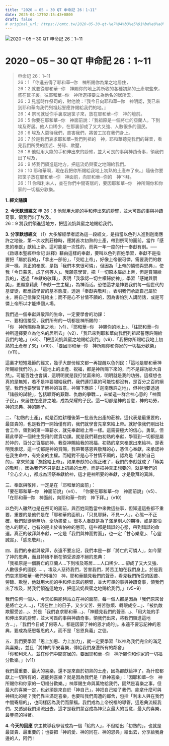 ```yaml
---
title: "2020 – 05 – 30 QT 申命記 26：1~11"
date: 2025-04-12T02:15:43+0800
draft: false
# original_url: https://cmtc.tw/2020-05-30-qt-%e7%94%b3%e5%91%bd%e8%a8%98-26%ef%bc%9a111
---
```


![2020 – 05 – 30 QT 申命記 26：1\~11](/images/qt.jpg   "2020 – 05 – 30 QT 申命記 26：1\~11")

# 2020 – 05 – 30 QT 申命記 26：1\~11

> 申命記 26：1\~11  
> 26：1 「你進去得了耶和華─你　神所賜你為業之地居住，  
> 26：2 就要從耶和華─你　神賜你的地上將所收的各種初熟的土產取些來，盛在筐子裏，往耶和華─你　神所選擇要立為他名的居所去，  
> 26：3 見當時作祭司的，對他說：『我今日向耶和華─你　神明認，我已來到耶和華向我們列祖起誓應許賜給我們的地。』  
> 26：4 祭司就從你手裏取過筐子來，放在耶和華─你　神的壇前。  
> 26：5 你要在耶和華─你　神面前說：『我祖原是一個將亡的亞蘭人，下到埃及寄居。他人口稀少，在那裏卻成了又大又強、人數很多的國民。  
> 26：6 埃及人惡待我們，苦害我們，將苦工加在我們身上。  
> 26：7 於是我們哀求耶和華─我們列祖的　神，耶和華聽見我們的聲音，看見我們所受的困苦、勞碌、欺壓，  
> 26：8 他就用大能的手和伸出來的膀臂，並大可畏的事與神蹟奇事，領我們出了埃及，  
> 26：9 將我們領進這地方，把這流奶與蜜之地賜給我們。  
> 26：10 耶和華啊，現在我把你所賜給我地上初熟的土產奉了來。』隨後你要把筐子放在耶和華─你　神面前，向耶和華─你的　神下拜。  
> 26：11 你和利未人，並在你們中間寄居的，要因耶和華─你　神所賜你和你家的一切福分歡樂。

**1. 經文誦讀**

**2.  今天默想經文**
申 26：8 他就用大能的手和伸出來的膀臂，並大可畏的事與神蹟奇事，領我們出了埃及。  
26：9 將我們領進這地方，把這流奶與蜜之地賜給我們。

**3. 分享默想經文**
（1）大多解經學者認為這一段經文，是指當以色列人進到迦南應許之地後，第一次收割莊稼時，應將首次初熟的土產，帶到祭司的面前，當作「感恩的奉獻」獻給上帝。這可能是一次性的，而與一年一度的什一奉獻有別。──《啟導本聖經申命記 註釋》藉由這樣的奉獻，要叫以色列百姓學習，奉獻不是指要把「屬於我的」，「拿出一部份」，「交給上帝」，好像上帝很可憐，需要我們的救濟一樣。真正的奉獻，是指「我們本來很可憐」，但因為「上帝的憐憫與恩典」，使我「今日蒙恩，成了何等人」。我願意學習，把「一切原本屬於上帝，但是賞賜給我的」，透過「奉獻的敬拜」，表明「我承認一切主權歸於神」，學習「感謝與讚美」，更願意藉此「奉獻一生主權」，為神而活。恐怕這才是神要我們每一個世代的基督徒，都應該學習的基本態度，透過「奉獻與敬拜」，表明我們承認自己屬於主，將自己信靠交託給主；而不是心不甘情不願的，因為害怕別人講閒話，或是可憐上帝所以才能捧個人場。

我們過一個奉獻與敬拜的生命，一定要學會的功課：  
一、要相信接受，我們所有的一切都是神所賜的：  
「你　神所賜你為業之地」（v1）、「耶和華─你　神賜你的地上」、「往耶和華─你　神所選擇要立為他名的居所去」（v2）、「我已來到耶和華向我們列祖起誓應許賜給我們的地。」（v3）、「把這流奶與蜜之地賜給我們」（v9）、「我把你所賜給我地上初熟的土產奉了來」（v10）、「要因耶和華─你　神所賜你和你家的一切福分歡樂」（v11）。

這裏才短短幾節的經文，幾乎大部份經文都一再提醒以色列民：「這地是耶和華神所賜給我們的。」、「這地上的出產、祝福，都是神所賜下來的，而不是歸功給大自然」。可能百姓也會講，這明明就是我打仗贏來的，明明就是我的功勞。這樣想也真的是無知，若不是神要賜給我們，我們連打贏的可能性都沒有，是百分之百的絕望。我們也要學習了解神的旨意，神賜下應許：「迦南應許之地」，但神也要透過「諸般的試驗」，包括曠野的艱難、仇敵的爭戰…，來塑造一群合神心意的「神國子民」，來居住在應許之地，成為榮耀的子民。這一切都是神的旨意，神的功勞，神的恩典、神的賜予。

二、「初熟的土產」，就是百姓耕種後第一批首先出產的莊稼。這代表是最重要的，最寶貴的，也是我們一開始僅有的，我們就學會先拿來給上帝。就好像我們剛出社會工作，領到的第一筆薪水，就先奉獻給上帝一樣。這需要極大的信心，勇氣，但藉此學習一個終生受用的寶貴功課。就是我們藉由初熟的奉獻，學習到一切都是屬於神的，百分之百屬於神，我從神賜給我的祝福，初熟的拿來奉獻出來給神。是表明我承認，這一切都是神的賞賜，我帶著感恩與敬拜的心，憑信心奉獻，來承認神在我生命中，有完全的主權。而絕對不是心不甘情不願的，認為是「屬於自己的」，拿來勉強「施捨給上帝」。如果奉獻的心態正確了，我們的奉獻就成了「極美的敬拜」，因為我們不只是獻上初熟的土產，而是把神真正想要的，就是我們的「全心全人」，都成為活祭奉獻給神，這才是神所要的奉獻，才是敬拜的真諦。

三、奉獻與敬拜，一定是在「耶和華的面前」：  
「要在耶和華─你　神面前說」（v4）、 「你要在耶和華─你　神面前說」（v5）、「在耶和華─你　神面前，向耶和華─你的　神下拜。」（v10）

以色列人雖然也是在祭司的面前，與百姓同胞當中來做這些事，但知道這些都不重要，重要的是他們是在「耶和華的面前」，「只見耶穌，不見一人」。心態一不正確，我們就徒勞無功，全功盡棄」。很多人奉獻是為了滿足別人的期待，或是害怕他人的眼光，也有的是出於害怕神的懲罰，這些都是錯誤的心態，帶到錯誤的命運。真正的敬拜與奉獻，一定是「我們與神面對面」，也一定「甘心樂意」、「心靈誠實」、「感恩敬拜」。

四、我們的奉獻與敬拜，永遠不要忘記，我們本是一群「將亡的可憐人」，如今蒙了神的恩典，而且持續不斷在領受源源不絕的恩典：  
「我祖原是一個將亡的亞蘭人…下到埃及寄居……人口稀少……卻成了又大又強、人數很多的國民……，埃及人惡待我們，苦害我們，將苦工加在我們身上。於是我們哀求耶和華─我們列祖的　神，耶和華聽見我們的聲音，看見我們所受的困苦、勞碌、欺壓，他就用大能的手和伸出來的膀臂，並大可畏的事與神蹟奇事，領我們出了埃及，將我們領進這地方，把這流奶與蜜之地賜給我們。」（v5\~9）

我們任何一個人，今天如果能夠站立在神的面前，每一個人都是因為「我們原來曾是將亡之人…」，「活在世上的日子，又少又苦、勞苦愁煩、轉眼成空…」、「被仇敵欺壓受苦…」、於是「我們哀求耶和華…」、「神聽見我們的聲音…」、「用大能的手和伸出來的膀臂，並大可畏的事與神蹟奇事，領我們出來，將我們領進這地方…」，「我們今日成了何等人，都是因蒙了神的恩才成的」。永遠不要忘記神的恩典，要成為感恩報恩的人，而不是「忘恩負義」之徒。

五、我們要學習「恩上加恩、力上加力」，就一定要學習「以神為我們完全的滿足與喜樂」，並且「將神的平安喜樂，傳給我們身邊所有的鄰舍」  
「你和利未人，並在你們中間寄居的，要因耶和華─你　神所賜你和你家的一切福分歡樂。」（v11）

我們最重要、最大的喜樂，還不是來自於初熟的土產，因為都獻給神了。為什麼都獻上一切所有的，還能夠喜樂？就是因為我們是「靠神喜樂」：「因耶和華─你　神所賜你和你家的一切福分歡樂。」神厚賜生命與萬物給我們，固然是喜樂之事，但最大的喜樂一定，也必須是來自於「神自己」，神把自己給了我們，能拿什麼可與神相比的呢？我們靠主滿足喜樂，也要叫我們周遭的鄰舍，包括「利未人與在我們中間寄居的」，也同樣因為我們而蒙福。我們成為上帝祝福的導管，這恩典流經我們，又透過我們湧流出去，這才是我們蒙召成為神兒女最大的旨意，最大的喜樂，最豐盛的得著。

**4. 今天的回應**
求主教導我學習成為一個「給的人」，不但給出「初熟的」，也就是最寶貴、最重要的；也要把「神的愛、神的同在、神的恩典」給出去，分享給我身邊的人，阿們！
